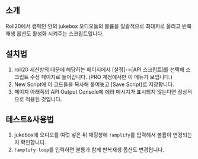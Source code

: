 ## 소개
Roll20에서 캠페인 안의 jukebox 오디오들의 볼륨을 일괄적으로 최대치로 올리고
반복재생 옵션도 활성화 시켜주는 스크립트입니다.
  
## 설치법
1. roll20 세션방의 대문에 해당하는 페이지에서 [설정]->[API 스크립트]를 선택해 스크립트 수정 페이지로 들어갑니다. (PRO 계정에서만 이 메뉴가 보입니다.)
2. New Script에 이 코드들을 복사해 붙여놓고 [Save Script]로 저장합니다. 
3. 페이지 아래쪽의 API Output Console에 에러 메시지가 표시되지 않는다면 정상적으로 적용된 것입니다.
	
## 테스트&사용법
1. jukebox에 오디오를 여럿 넣은 뒤 채팅창에 `!amplify`를 입력해서 볼륨이 변경되는지 확인합니다.
2. `!amplify loop`를 입력하면 볼륨과 함께 반복재생 옵션도 변경됩니다.